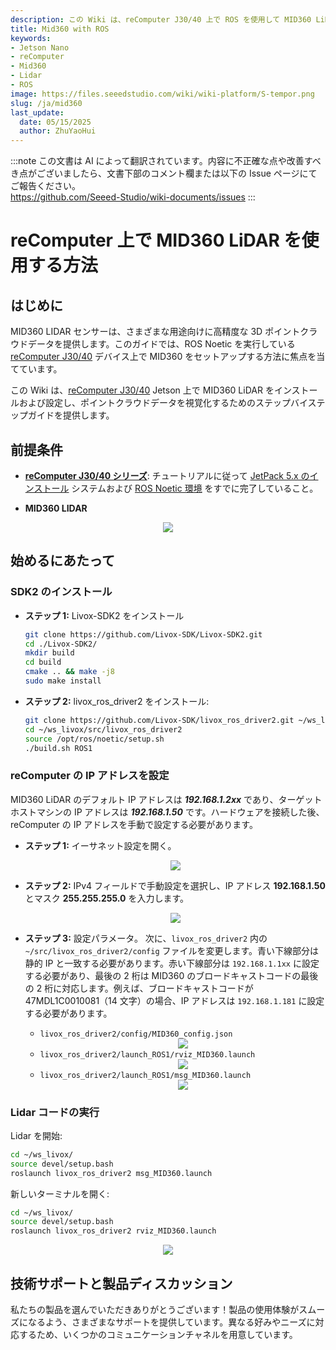 ```yaml
---
description: この Wiki は、reComputer J30/40 上で ROS を使用して MID360 LiDAR をインストールおよび設定するためのステップバイステップガイドを提供します。
title: Mid360 with ROS
keywords:
- Jetson Nano
- reComputer
- Mid360
- Lidar
- ROS
image: https://files.seeedstudio.com/wiki/wiki-platform/S-tempor.png
slug: /ja/mid360
last_update:
  date: 05/15/2025
  author: ZhuYaoHui
---
```

:::note
この文書は AI によって翻訳されています。内容に不正確な点や改善すべき点がございましたら、文書下部のコメント欄または以下の Issue ページにてご報告ください。  
https://github.com/Seeed-Studio/wiki-documents/issues
:::

# reComputer 上で MID360 LiDAR を使用する方法

## はじめに
MID360 LIDAR センサーは、さまざまな用途向けに高精度な 3D ポイントクラウドデータを提供します。このガイドでは、ROS Noetic を実行している [reComputer J30/40](https://www.seeedstudio.com/reComputer-J4012-p-5586.html) デバイス上で MID360 をセットアップする方法に焦点を当てています。

この Wiki は、[reComputer J30/40](https://www.seeedstudio.com/reComputer-J4012-p-5586.html) Jetson 上で MID360 LiDAR をインストールおよび設定し、ポイントクラウドデータを視覚化するためのステップバイステップガイドを提供します。
<!-- <div align="center">
    <img width={700} 
     src="https://files.seeedstudio.com/wiki/robotics/hardware/robosense/fig1.gif" />
</div> -->


## 前提条件
- __[reComputer J30/40 シリーズ](https://www.seeedstudio.com/reComputer-J4012-p-5586.html)__: チュートリアルに従って [JetPack 5.x のインストール](/ja/reComputer_J4012_Flash_Jetpack) システムおよび [ROS Noetic 環境](/ja/installing_ros1) をすでに完了していること。

- __MID360 LIDAR__

<div align="center">
    <img width={700} 
     src="https://files.seeedstudio.com/wiki/reComputer-Jetson/A608/recomputerj4012.jpg" />
</div>

## 始めるにあたって

### SDK2 のインストール
- **ステップ 1:** Livox-SDK2 をインストール
  ```bash
  git clone https://github.com/Livox-SDK/Livox-SDK2.git
  cd ./Livox-SDK2/
  mkdir build
  cd build
  cmake .. && make -j8
  sudo make install
  ```

- **ステップ 2:** livox_ros_driver2 をインストール:
  ```bash
  git clone https://github.com/Livox-SDK/livox_ros_driver2.git ~/ws_livox/src/livox_ros_driver2
  cd ~/ws_livox/src/livox_ros_driver2
  source /opt/ros/noetic/setup.sh
  ./build.sh ROS1
  ```

### reComputer の IP アドレスを設定
MID360 LiDAR のデフォルト IP アドレスは **_192.168.1.2xx_** であり、ターゲットホストマシンの IP アドレスは **_192.168.1.50_** です。ハードウェアを接続した後、reComputer の IP アドレスを手動で設定する必要があります。

- **ステップ 1:** イーサネット設定を開く。
  <div align="center">
      <img width={500} 
      src="https://files.seeedstudio.com/wiki/robotics/hardware/robosense/fig7.png" />
  </div>
- **ステップ 2:** IPv4 フィールドで手動設定を選択し、IP アドレス **192.168.1.50** とマスク **255.255.255.0** を入力します。
  <div align="center">
      <img width={500} 
      src="https://files.seeedstudio.com/wiki/robotics/hardware/MID360/change_ip.png" />
  </div>

- **ステップ 3:** 設定パラメータ。
  次に、`livox_ros_driver2` 内の `~/src/livox_ros_driver2/config` ファイルを変更します。青い下線部分は静的 IP と一致する必要があります。赤い下線部分は `192.168.1.1xx` に設定する必要があり、最後の 2 桁は MID360 のブロードキャストコードの最後の 2 桁に対応します。例えば、ブロードキャストコードが 47MDL1C0010081（14 文字）の場合、IP アドレスは `192.168.1.181` に設定する必要があります。

  - `livox_ros_driver2/config/MID360_config.json`
      <div align="center">
      <img width={500} 
      src="https://files.seeedstudio.com/wiki/robotics/hardware/MID360/MID360_config.png" />
      </div>
  - `livox_ros_driver2/launch_ROS1/rviz_MID360.launch`
      <div align="center">
      <img width={500} 
      src="https://files.seeedstudio.com/wiki/robotics/hardware/MID360/RVIZ_MID360.png" />
      </div>
  - `livox_ros_driver2/launch_ROS1/msg_MID360.launch`
      <div align="center">
      <img width={500} 
      src="https://files.seeedstudio.com/wiki/robotics/hardware/MID360/MSG_MID360.png" />
      </div>


### Lidar コードの実行
  Lidar を開始:
  ```bash
  cd ~/ws_livox/
  source devel/setup.bash
  roslaunch livox_ros_driver2 msg_MID360.launch
  ```
  
  新しいターミナルを開く:
  ```bash
  cd ~/ws_livox/
  source devel/setup.bash
  roslaunch livox_ros_driver2 rviz_MID360.launch
  ```
  <div align="center">
  <img width={500} 
  src="https://files.seeedstudio.com/wiki/robotics/hardware/MID360/reesult.png" />
  </div>

## 技術サポートと製品ディスカッション

私たちの製品を選んでいただきありがとうございます！製品の使用体験がスムーズになるよう、さまざまなサポートを提供しています。異なる好みやニーズに対応するため、いくつかのコミュニケーションチャネルを用意しています。

<div class="button_tech_support_container">
<a href="https://forum.seeedstudio.com/" class="button_forum"></a> 
<a href="https://www.seeedstudio.com/contacts" class="button_email"></a>
</div>

<div class="button_tech_support_container">
<a href="https://discord.gg/eWkprNDMU7" class="button_discord"></a> 
<a href="https://github.com/Seeed-Studio/wiki-documents/discussions/69" class="button_discussion"></a>
</div>
